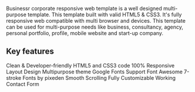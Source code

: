 
Businessr corporate  responsive web template is a well designed multi-purpose template. This template built with valid HTML5 & CSS3. It's fully responsive web compatible with multi browser and devices. This template can be used for multi-purpose needs like business, consultancy, agency, personal portfolio, profile, mobile website and start-up company.

Key features
-------------
Clean & Developer-friendly HTML5 and CSS3 code
100% Responsive Layout Design 
Multipurpose theme
Google Fonts Support
Font Awesome 
7-stroke Fonts by pixeden
Smooth Scrolling 
Fully Customizable
Working Contact Form





